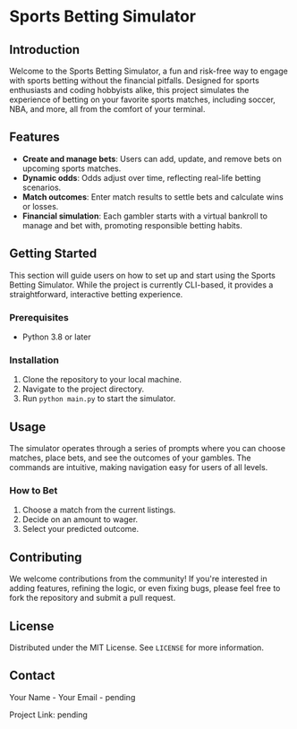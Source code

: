 # Sports Betting Simulator

## Introduction
Welcome to the Sports Betting Simulator, a fun and risk-free way to engage with sports betting without the financial pitfalls. Designed for sports enthusiasts and coding hobbyists alike, this project simulates the experience of betting on your favorite sports matches, including soccer, NBA, and more, all from the comfort of your terminal.

## Features
- **Create and manage bets**: Users can add, update, and remove bets on upcoming sports matches.
- **Dynamic odds**: Odds adjust over time, reflecting real-life betting scenarios.
- **Match outcomes**: Enter match results to settle bets and calculate wins or losses.
- **Financial simulation**: Each gambler starts with a virtual bankroll to manage and bet with, promoting responsible betting habits.

## Getting Started
This section will guide users on how to set up and start using the Sports Betting Simulator. While the project is currently CLI-based, it provides a straightforward, interactive betting experience.

### Prerequisites
- Python 3.8 or later

### Installation
1. Clone the repository to your local machine.
2. Navigate to the project directory.
3. Run `python main.py` to start the simulator.

## Usage
The simulator operates through a series of prompts where you can choose matches, place bets, and see the outcomes of your gambles. The commands are intuitive, making navigation easy for users of all levels.

### How to Bet
1. Choose a match from the current listings.
2. Decide on an amount to wager.
3. Select your predicted outcome.

## Contributing
We welcome contributions from the community! If you're interested in adding features, refining the logic, or even fixing bugs, please feel free to fork the repository and submit a pull request.

## License
Distributed under the MIT License. See `LICENSE` for more information.

## Contact
Your Name - Your Email - pending

Project Link: pending
